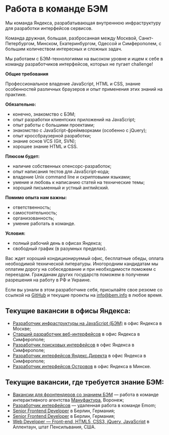 Работа в команде БЭМ
====================

Мы команда Яндекса, разрабатывающая внутреннюю инфраструктуру для разработки интерфейсов сервисов.

Команда дружная, большая, разбросанная между Москвой, Санкт-Петербургом, Минском, Екатеринбургом, Одессой и Симферополем, с большим количеством интересных и сложных задач.

Мы работаем с БЭМ-технологиями на высоком уровне и ищем к себе в команду разработчиков интерфейсов, которых не пугает challenge!

**Общие требования**

Профессиональное владение JavaScript, HTML и CSS, знание особенностей различных браузеров и опыт применения этих знаний на практике.

**Обязательно:**
  * конечно, знакомство с БЭМ;
  * опыт разработки клиентских приложений на JavaScript;
  * опыт работы с большими проектами;
  * знакомство с JavaScript-фреймворками (особенно с jQuery);
  * опыт кроссбраузерной разработки;
  * знание основ VCS (Git, SVN);
  * хорошее знание HTML и CSS.

**Плюсом будет:**
  * наличие собственных опенсорс-разработок;
  * опыт написания тестов для JavaScript-кода;
  * владение Unix command line и скриптовыми языками;
  * умение и любовь к написанию статей на технические темы;
  * хороший письменный и устный английский.

**Помимо опыта нам важны:**
  * ответственность;
  * самостоятельность;
  * организованность;
  * умение работать в команде.

**Условия:**
  * полный рабочий день в офисах Яндекса;
  * свободный график (в разумных пределах).

Вас ждет хороший кондиционируемый офис, бесплатные обеды, оплата необходимой технической литературы. Иногородним кандидатам мы оплатим дорогу на собеседование и при необходимости поможем с переездом. Гражданам других государств поможем в получении разрешения на работу в РФ и Украине.

Если вы узнали в этом разработчике себя, присылайте свое резюме со ссылкой на [GitHub](https://github.com/) и текущие проекты на [info@bem.info](mailto:info@bem.info) в любое время.

Текущие вакансии в офисы Яндекса:
-----------------
  * [Разработчик инфраструктуры на JavaScript (БЭМ)](http://company.yandex.ru/job/vacancies/dev_infra_bem.xml) в офис Яндекса в Москве;
  * [Старший разработчик веб-интерфейсов](http://company.yandex.ru/job/vacancies/dev_int_simf.xml) в офис Яндекса в Симферополе;
  * [Разработчик поисковых интерфейсов](http://company.yandex.ru/job/vacancies/dev_int_kiev.xml) в офис Яндекса в Симферополе;
  * [Разработчик интерфейсов Яндекс.Директа](http://company.yandex.ru/job/vacancies/dev_int_direct.xml) в офис Яндекса в Симферополе;
  * [Разработчик интерфейсов Островов](http://company.yandex.ru/job/vacancies/dev_islands_minsk.xml) в офис Яндекса в Минске.
  
Текущие вакансии, где требуется знание БЭМ:
-----------------
  * [Вакансии для фронтендеров со знанием БЭМ](https://bitbucket.org/manufactura/jobs/) — работа в команде интерактивного агентства [Мануфактура](http://factory.mn/), Воронеж;
  * [Разработчик интерфейсов](http://bit.ly/EmomFrontEnd) — удаленная работа в команде Emom;
  * [Senior Frontend Developer](http://www.deltamethod.com/senior-frontend-developer-mf/) в Берлин, Германия;
  * [Senior Frontend Developer](https://www.linkedin.com/jobs2/view/10839316?trk=vsrp_jobs_res_name&trkInfo=VSRPsearchId%3A1973313181394033367979%2CVSRPtargetId%3A10839316%2CVSRPcmpt%3Aprimary) в Берлин, Германия;
  * [Web Developer — Front-end, HTML5, CSS3, jQuery, JavaScript](http://www.dice.com/job/result/ceiam/JMJO032170) в Аллентаун, штат Пенсильвания, США.
